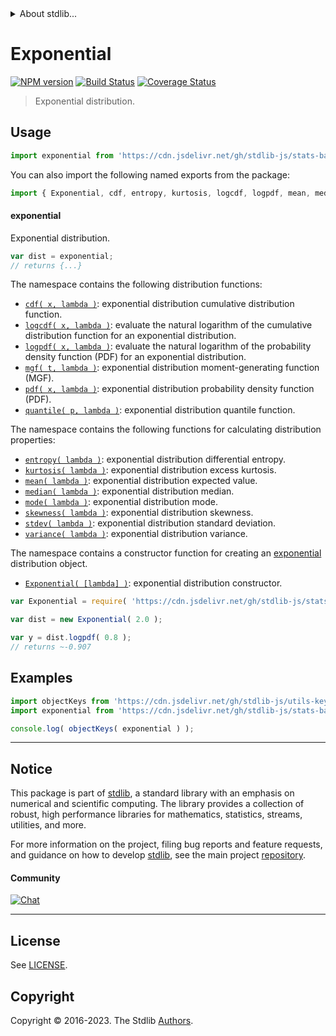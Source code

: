 <!--

@license Apache-2.0

Copyright (c) 2018 The Stdlib Authors.

Licensed under the Apache License, Version 2.0 (the "License");
you may not use this file except in compliance with the License.
You may obtain a copy of the License at

   http://www.apache.org/licenses/LICENSE-2.0

Unless required by applicable law or agreed to in writing, software
distributed under the License is distributed on an "AS IS" BASIS,
WITHOUT WARRANTIES OR CONDITIONS OF ANY KIND, either express or implied.
See the License for the specific language governing permissions and
limitations under the License.

-->


<details>
  <summary>
    About stdlib...
  </summary>
  <p>We believe in a future in which the web is a preferred environment for numerical computation. To help realize this future, we've built stdlib. stdlib is a standard library, with an emphasis on numerical and scientific computation, written in JavaScript (and C) for execution in browsers and in Node.js.</p>
  <p>The library is fully decomposable, being architected in such a way that you can swap out and mix and match APIs and functionality to cater to your exact preferences and use cases.</p>
  <p>When you use stdlib, you can be absolutely certain that you are using the most thorough, rigorous, well-written, studied, documented, tested, measured, and high-quality code out there.</p>
  <p>To join us in bringing numerical computing to the web, get started by checking us out on <a href="https://github.com/stdlib-js/stdlib">GitHub</a>, and please consider <a href="https://opencollective.com/stdlib">financially supporting stdlib</a>. We greatly appreciate your continued support!</p>
</details>

# Exponential

[![NPM version][npm-image]][npm-url] [![Build Status][test-image]][test-url] [![Coverage Status][coverage-image]][coverage-url] <!-- [![dependencies][dependencies-image]][dependencies-url] -->

> Exponential distribution.



<section class="usage">

## Usage

```javascript
import exponential from 'https://cdn.jsdelivr.net/gh/stdlib-js/stats-base-dists-exponential@deno/mod.js';
```

You can also import the following named exports from the package:

```javascript
import { Exponential, cdf, entropy, kurtosis, logcdf, logpdf, mean, median, mgf, mode, pdf, quantile, skewness, stdev, variance } from 'https://cdn.jsdelivr.net/gh/stdlib-js/stats-base-dists-exponential@deno/mod.js';
```

#### exponential

Exponential distribution.

```javascript
var dist = exponential;
// returns {...}
```

The namespace contains the following distribution functions:

<!-- <toc pattern="*+(cdf|pdf|mgf|quantile)*"> -->

<div class="namespace-toc">

-   <span class="signature">[`cdf( x, lambda )`][@stdlib/stats/base/dists/exponential/cdf]</span><span class="delimiter">: </span><span class="description">exponential distribution cumulative distribution function.</span>
-   <span class="signature">[`logcdf( x, lambda )`][@stdlib/stats/base/dists/exponential/logcdf]</span><span class="delimiter">: </span><span class="description">evaluate the natural logarithm of the cumulative distribution function for an exponential distribution.</span>
-   <span class="signature">[`logpdf( x, lambda )`][@stdlib/stats/base/dists/exponential/logpdf]</span><span class="delimiter">: </span><span class="description">evaluate the natural logarithm of the probability density function (PDF) for an exponential distribution.</span>
-   <span class="signature">[`mgf( t, lambda )`][@stdlib/stats/base/dists/exponential/mgf]</span><span class="delimiter">: </span><span class="description">exponential distribution moment-generating function (MGF).</span>
-   <span class="signature">[`pdf( x, lambda )`][@stdlib/stats/base/dists/exponential/pdf]</span><span class="delimiter">: </span><span class="description">exponential distribution probability density function (PDF).</span>
-   <span class="signature">[`quantile( p, lambda )`][@stdlib/stats/base/dists/exponential/quantile]</span><span class="delimiter">: </span><span class="description">exponential distribution quantile function.</span>

</div>

<!-- </toc> -->

The namespace contains the following functions for calculating distribution properties:

<!-- <toc pattern="*+(entropy|kurtosis|mean|median|mode|skewness|stdev|variance)*"> -->

<div class="namespace-toc">

-   <span class="signature">[`entropy( lambda )`][@stdlib/stats/base/dists/exponential/entropy]</span><span class="delimiter">: </span><span class="description">exponential distribution differential entropy.</span>
-   <span class="signature">[`kurtosis( lambda )`][@stdlib/stats/base/dists/exponential/kurtosis]</span><span class="delimiter">: </span><span class="description">exponential distribution excess kurtosis.</span>
-   <span class="signature">[`mean( lambda )`][@stdlib/stats/base/dists/exponential/mean]</span><span class="delimiter">: </span><span class="description">exponential distribution expected value.</span>
-   <span class="signature">[`median( lambda )`][@stdlib/stats/base/dists/exponential/median]</span><span class="delimiter">: </span><span class="description">exponential distribution median.</span>
-   <span class="signature">[`mode( lambda )`][@stdlib/stats/base/dists/exponential/mode]</span><span class="delimiter">: </span><span class="description">exponential distribution mode.</span>
-   <span class="signature">[`skewness( lambda )`][@stdlib/stats/base/dists/exponential/skewness]</span><span class="delimiter">: </span><span class="description">exponential distribution skewness.</span>
-   <span class="signature">[`stdev( lambda )`][@stdlib/stats/base/dists/exponential/stdev]</span><span class="delimiter">: </span><span class="description">exponential distribution standard deviation.</span>
-   <span class="signature">[`variance( lambda )`][@stdlib/stats/base/dists/exponential/variance]</span><span class="delimiter">: </span><span class="description">exponential distribution variance.</span>

</div>

<!-- </toc> -->

The namespace contains a constructor function for creating an [exponential][exponential-distribution] distribution object.

<!-- <toc pattern="*ctor*"> -->

<div class="namespace-toc">

-   <span class="signature">[`Exponential( [lambda] )`][@stdlib/stats/base/dists/exponential/ctor]</span><span class="delimiter">: </span><span class="description">exponential distribution constructor.</span>

</div>

<!-- </toc> -->

```javascript
var Exponential = require( 'https://cdn.jsdelivr.net/gh/stdlib-js/stats-base-dists-exponential' ).Exponential;

var dist = new Exponential( 2.0 );

var y = dist.logpdf( 0.8 );
// returns ~-0.907
```

</section>

<!-- /.usage -->

<section class="examples">

## Examples

<!-- TODO: better examples -->

<!-- eslint no-undef: "error" -->

```javascript
import objectKeys from 'https://cdn.jsdelivr.net/gh/stdlib-js/utils-keys@deno/mod.js';
import exponential from 'https://cdn.jsdelivr.net/gh/stdlib-js/stats-base-dists-exponential@deno/mod.js';

console.log( objectKeys( exponential ) );
```

</section>

<!-- /.examples -->

<!-- Section for related `stdlib` packages. Do not manually edit this section, as it is automatically populated. -->

<section class="related">

</section>

<!-- /.related -->

<!-- Section for all links. Make sure to keep an empty line after the `section` element and another before the `/section` close. -->


<section class="main-repo" >

* * *

## Notice

This package is part of [stdlib][stdlib], a standard library with an emphasis on numerical and scientific computing. The library provides a collection of robust, high performance libraries for mathematics, statistics, streams, utilities, and more.

For more information on the project, filing bug reports and feature requests, and guidance on how to develop [stdlib][stdlib], see the main project [repository][stdlib].

#### Community

[![Chat][chat-image]][chat-url]

---

## License

See [LICENSE][stdlib-license].


## Copyright

Copyright &copy; 2016-2023. The Stdlib [Authors][stdlib-authors].

</section>

<!-- /.stdlib -->

<!-- Section for all links. Make sure to keep an empty line after the `section` element and another before the `/section` close. -->

<section class="links">

[npm-image]: http://img.shields.io/npm/v/@stdlib/stats-base-dists-exponential.svg
[npm-url]: https://npmjs.org/package/@stdlib/stats-base-dists-exponential

[test-image]: https://github.com/stdlib-js/stats-base-dists-exponential/actions/workflows/test.yml/badge.svg?branch=v0.1.0
[test-url]: https://github.com/stdlib-js/stats-base-dists-exponential/actions/workflows/test.yml?query=branch:v0.1.0

[coverage-image]: https://img.shields.io/codecov/c/github/stdlib-js/stats-base-dists-exponential/main.svg
[coverage-url]: https://codecov.io/github/stdlib-js/stats-base-dists-exponential?branch=main

<!--

[dependencies-image]: https://img.shields.io/david/stdlib-js/stats-base-dists-exponential.svg
[dependencies-url]: https://david-dm.org/stdlib-js/stats-base-dists-exponential/main

-->

[chat-image]: https://img.shields.io/gitter/room/stdlib-js/stdlib.svg
[chat-url]: https://app.gitter.im/#/room/#stdlib-js_stdlib:gitter.im

[stdlib]: https://github.com/stdlib-js/stdlib

[stdlib-authors]: https://github.com/stdlib-js/stdlib/graphs/contributors

[umd]: https://github.com/umdjs/umd
[es-module]: https://developer.mozilla.org/en-US/docs/Web/JavaScript/Guide/Modules

[deno-url]: https://github.com/stdlib-js/stats-base-dists-exponential/tree/deno
[umd-url]: https://github.com/stdlib-js/stats-base-dists-exponential/tree/umd
[esm-url]: https://github.com/stdlib-js/stats-base-dists-exponential/tree/esm
[branches-url]: https://github.com/stdlib-js/stats-base-dists-exponential/blob/main/branches.md

[stdlib-license]: https://raw.githubusercontent.com/stdlib-js/stats-base-dists-exponential/main/LICENSE

[exponential-distribution]: https://en.wikipedia.org/wiki/Exponential_distribution

<!-- <toc-links> -->

[@stdlib/stats/base/dists/exponential/ctor]: https://github.com/stdlib-js/stats-base-dists-exponential-ctor/tree/deno

[@stdlib/stats/base/dists/exponential/entropy]: https://github.com/stdlib-js/stats-base-dists-exponential-entropy/tree/deno

[@stdlib/stats/base/dists/exponential/kurtosis]: https://github.com/stdlib-js/stats-base-dists-exponential-kurtosis/tree/deno

[@stdlib/stats/base/dists/exponential/mean]: https://github.com/stdlib-js/stats-base-dists-exponential-mean/tree/deno

[@stdlib/stats/base/dists/exponential/median]: https://github.com/stdlib-js/stats-base-dists-exponential-median/tree/deno

[@stdlib/stats/base/dists/exponential/mode]: https://github.com/stdlib-js/stats-base-dists-exponential-mode/tree/deno

[@stdlib/stats/base/dists/exponential/skewness]: https://github.com/stdlib-js/stats-base-dists-exponential-skewness/tree/deno

[@stdlib/stats/base/dists/exponential/stdev]: https://github.com/stdlib-js/stats-base-dists-exponential-stdev/tree/deno

[@stdlib/stats/base/dists/exponential/variance]: https://github.com/stdlib-js/stats-base-dists-exponential-variance/tree/deno

[@stdlib/stats/base/dists/exponential/cdf]: https://github.com/stdlib-js/stats-base-dists-exponential-cdf/tree/deno

[@stdlib/stats/base/dists/exponential/logcdf]: https://github.com/stdlib-js/stats-base-dists-exponential-logcdf/tree/deno

[@stdlib/stats/base/dists/exponential/logpdf]: https://github.com/stdlib-js/stats-base-dists-exponential-logpdf/tree/deno

[@stdlib/stats/base/dists/exponential/mgf]: https://github.com/stdlib-js/stats-base-dists-exponential-mgf/tree/deno

[@stdlib/stats/base/dists/exponential/pdf]: https://github.com/stdlib-js/stats-base-dists-exponential-pdf/tree/deno

[@stdlib/stats/base/dists/exponential/quantile]: https://github.com/stdlib-js/stats-base-dists-exponential-quantile/tree/deno

<!-- </toc-links> -->

</section>

<!-- /.links -->
